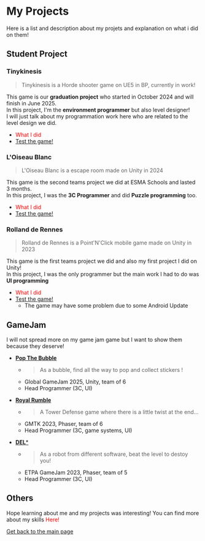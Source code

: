 # My Projects

Here is a list and description about my projets and explanation on what i did on them!

## Student Project

### Tinykinesis
> Tinykinesis is a Horde shooter game on UE5 in BP, currently in work!

This game is our **graduation project** who started in October 2024 and will finish in June 2025.  
In this project, I'm the **environment programmer** but also level designer!  
I will just talk about my programmation work here who are related to the level design we did.   

* <span style="color: red">What I did </span>
* [Test the game!](https://barna-bus.itch.io/tinykinesis)

### L'Oiseau Blanc
> L'Oiseau Blanc is a escape room made on Unity in 2024   

This game is the second teams project we did at ESMA Schools and lasted 3 months.   
In this project, I was the **3C Programmer** and did **Puzzle programming** too.

* <span style="color: red">What I did </span>
* [Test the game!](https://github.com/AshiyroMisachi/PEZ-GroupeG-LOiseauBlanc)

### Rolland de Rennes
> Rolland de Rennes is a Point'N'Click mobile game made on Unity in 2023

This game is the first teams project we did and also my first project I did on Unity!   
In this project, I was the only programmer but the main work I had to do was **UI programming**

* <span style="color: red">What I did </span>
* [Test the game!](https://maerys.itch.io/rolland-de-rennes)
    * The game may have some problem due to some Android Update

## GameJam
I will not spread more on my game jam game but I want to show them because they deserve!

* [**Pop The Bubble**](https://maerys.itch.io/pop-the-bubble)
    * > As a bubble, find all the way to pop and collect stickers !
    * Global GameJam 2025, Unity, team of 6
    * Head Programmer (3C, UI)

*  [**Royal Rumble**](https://maerys.itch.io/royal-rumble)
    * > A Tower Defense game where there is a little twist at the end...
    *  GMTK 2023, Phaser, team of 6
    * Head Programmer (3C, game systems, UI)

* [**DEL***](https://sangagin.itch.io/deletoile)
    * > As a robot from different software, beat the level to destoy you!
    * ETPA GameJam 2023, Phaser, team of 5
    * Head Programmer (3C, UI)

## Others
Hope learning about me and my projects was interesting! You can find more about my skills <span style="color: red">Here!</span>

[Get back to the main page](https://github.com/AshiyroMisachi/RiallotAlexandre_Portfolio)